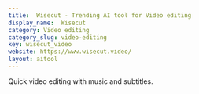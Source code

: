 ```yaml
---
title:  Wisecut - Trending AI tool for Video editing
display_name:  Wisecut
category: Video editing
category_slug: video-editing
key: wisecut_video
website: https://www.wisecut.video/
layout: aitool
---
```


Quick video editing with music and subtitles.

